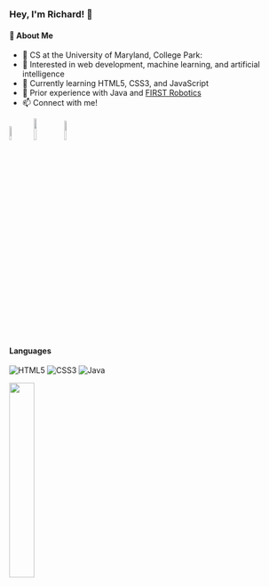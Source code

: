 ### Hey, I'm Richard! 👋 <br/>

#### 🧠 About Me
- 🏫 CS at the University of Maryland, College Park:
- 👀 Interested in web development, machine learning, and artificial intelligence
- 🌱 Currently learning HTML5, CSS3, and JavaScript
- 🤖 Prior experience with Java and <a href="https://github.com/RichardMukam/FRC_2022-8197" target="_blank">FIRST Robotics</a>
- 📫 Connect with me!

<a href="mailto: rmukam@terpmail.umd.edu"><img width="8%" src="https://img.shields.io/badge/Gmail-D14836?style=for-the-badge&logo=gmail&logoColor=white"></a>
<a href="https://www.linkedin.com/in/richardmukamjr/" target="_blank"><img width="10%" src="https://img.shields.io/badge/linkedin-%230077B5.svg?style=for-the-badge&logo=linkedin&logoColor=white"></a>
<a href="https://discord.com/users/186862370365243392" target="_blank"><img width="9.5%" src="https://img.shields.io/badge/Discord-7289DA?style=for-the-badge&logo=discord&logoColor=white"></a>

#### Languages
<img alt="HTML5" src="https://img.shields.io/badge/html5-%23E34F26.svg?style=for-the-badge&logo=html5&logoColor=white"> <img alt="CSS3" src="https://img.shields.io/badge/css3-%231572B6.svg?style=for-the-badge&logo=css3&logoColor=white"> <img alt="Java" src="https://img.shields.io/badge/java-%23ED8B00.svg?style=for-the-badge&logo=java&logoColor=white">

<img align="left" width="30%" src="https://github-readme-stats.vercel.app/api/top-langs/?username=richardmukam&layout=compact">
